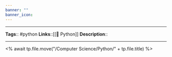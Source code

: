 ```yaml
---
banner: ""
banner_icon: 
---
```


---
**Tags**:: #python
**Links**::[[🐍 Python]]
**Description**::

---

<% await tp.file.move("/Computer Science/Python/" + tp.file.title) %>